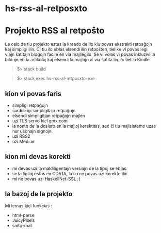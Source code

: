 # hs-rss-al-retposxto

# Projekto RSS al retpoŝto

La celo de tiu projekto estas la kreado de ilo kiu povas ekstrakti retpaĝojn kaj simpligi ilin.
Ĉi tiu ilo eblas elsendi ilin retpoŝten, tiel ke vi povas legi viajn ŝatitajn blogojn facile en via majllegilo. 
Se vi volas vi povas inkluzivi la bildojn en la artikoloj kaj elsendi la majlojn al via ŝatita legilo tiel la Kindle.

> $> stack build

> $> stack exec hs-rss-al-retposxto-exe

## kion vi povas faris 

- simpligi retpaĝojn
- surdiskigi simpligitajn retpaĝojn
- elsendi simpligitjan retpaĝojn majlen
- uzi TLS servo kiel gmx.com
- la nomo de la dosiero en la majloj korektitas, sed ĉi tiu majlsistemo uzas nur usonajn signojn. 
- uzi RSS2
- uzi Mediun

## kion mi devas korekti

- mi devas uzi la maldiligentajn versiojn de la tipoj se eblas. 
- se la ligiloj estas en CDATA, la ilo ne povas uzi korekte ilin.
- mi ne povas uzi HaskellNet-SSL ;( 

## la bazoj de la projekto

Mi lernas kiel funkcias : 

- html-parse
- JuicyPixels
- smtp-mail
